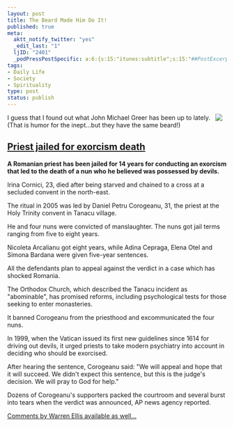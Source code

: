 ```yaml
--- 
layout: post
title: The Beard Made Him Do It!
published: true
meta: 
  aktt_notify_twitter: "yes"
  _edit_last: "1"
  ljID: "2401"
  _podPressPostSpecific: a:6:{s:15:"itunes:subtitle";s:15:"##PostExcerpt##";s:14:"itunes:summary";s:15:"##PostExcerpt##";s:15:"itunes:keywords";s:17:"##WordPressCats##";s:13:"itunes:author";s:10:"##Global##";s:15:"itunes:explicit";s:2:"No";s:12:"itunes:block";s:2:"No";}
tags: 
- Daily Life
- Society
- Spirituality
type: post
status: publish
---
```

<img hspace="10" src="http://newsimg.bbc.co.uk/media/images/42589000/jpg/_42589511_priest_203_body.jpg" _fcksavedurl="http://newsimg.bbc.co.uk/media/images/42589000/jpg/_42589511_priest_203_body.jpg" align="right" />I guess that I found out what John Michael Greer has been up to lately. (That is humor for the inept...but they have the same beard!)
<h2><a href="http://news.bbc.co.uk/1/hi/world/europe/6376211.stm" _fcksavedurl="http://news.bbc.co.uk/1/hi/world/europe/6376211.stm">Priest jailed for exorcism death</a></h2>
<strong>A Romanian priest has been jailed for 14 years for conducting an exorcism that led to the death of a nun who he believed was possessed by devils. </strong>

Irina Cornici, 23, died after being starved and chained to a cross at a secluded convent in the north-east.

The ritual in 2005 was led by Daniel Petru Corogeanu, 31, the priest at the Holy Trinity convent in Tanacu village.

He and four nuns were convicted of manslaughter. The nuns got jail terms ranging from five to eight years.

Nicoleta Arcalianu got eight years, while Adina Cepraga, Elena Otel and Simona Bardana were given five-year sentences.

All the defendants plan to appeal against the verdict in a case which has shocked Romania.

The Orthodox Church, which described the Tanacu incident as "abominable", has promised reforms, including psychological tests for those seeking to enter monasteries.

It banned Corogeanu from the priesthood and excommunicated the four nuns.

In 1999, when the Vatican issued its first new guidelines since 1614 for driving out devils, it urged priests to take modern psychiatry into account in deciding who should be exorcised.

After hearing the sentence, Corogeanu said: "We will appeal and hope that it will succeed. We didn't expect this sentence, but this is the judge's decision. We will pray to God for help."

Dozens of Corogeanu's supporters packed the courtroom and several burst into tears when the verdict was announced, AP news agency reported.

<a href="http://www.warrenellis.com/?p=3795" _fcksavedurl="http://www.warrenellis.com/?p=3795">Comments by Warren Ellis available as well...</a>
